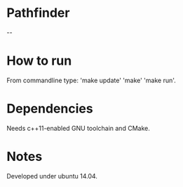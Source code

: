 Pathfinder
==========

--

How to run
==========

From commandline type:
'make update'
'make'
'make run'.

Dependencies
============

Needs c++11-enabled GNU toolchain and CMake.

Notes
=====

Developed under ubuntu 14.04.
